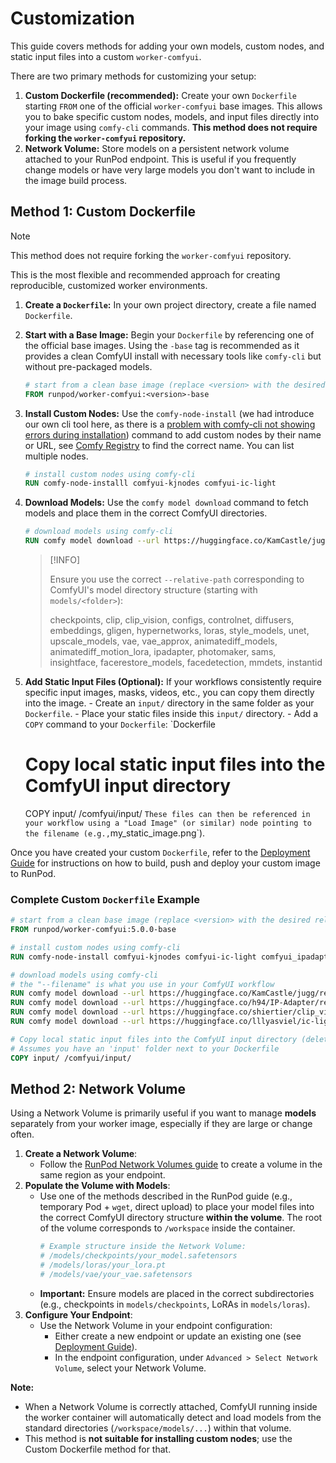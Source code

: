 # Customization

This guide covers methods for adding your own models, custom nodes, and static input files into a custom `worker-comfyui`.

There are two primary methods for customizing your setup:

1.  **Custom Dockerfile (recommended):** Create your own `Dockerfile` starting `FROM` one of the official `worker-comfyui` base images. This allows you to bake specific custom nodes, models, and input files directly into your image using `comfy-cli` commands. **This method does not require forking the `worker-comfyui` repository.**
2.  **Network Volume:** Store models on a persistent network volume attached to your RunPod endpoint. This is useful if you frequently change models or have very large models you don't want to include in the image build process.

## Method 1: Custom Dockerfile

> [!NOTE]
>
> This method does not require forking the `worker-comfyui` repository.

This is the most flexible and recommended approach for creating reproducible, customized worker environments.

1.  **Create a `Dockerfile`:** In your own project directory, create a file named `Dockerfile`.
2.  **Start with a Base Image:** Begin your `Dockerfile` by referencing one of the official base images. Using the `-base` tag is recommended as it provides a clean ComfyUI install with necessary tools like `comfy-cli` but without pre-packaged models.
    ```Dockerfile
    # start from a clean base image (replace <version> with the desired [release](https://github.com/runpod/worker-comfyui/releases))
    FROM runpod/worker-comfyui:<version>-base
    ```
3.  **Install Custom Nodes:** Use the `comfy-node-install` (we had introduce our own cli tool here, as there is a [problem with comfy-cli not showing errors during installation](https://github.com/Comfy-Org/comfy-cli/pull/275)) command to add custom nodes by their name or URL, see [Comfy Registry](https://registry.comfy.org) to find the correct name. You can list multiple nodes.
    ```Dockerfile
    # install custom nodes using comfy-cli
    RUN comfy-node-installl comfyui-kjnodes comfyui-ic-light
    ```
4.  **Download Models:** Use the `comfy model download` command to fetch models and place them in the correct ComfyUI directories.

    ```Dockerfile
    # download models using comfy-cli
    RUN comfy model download --url https://huggingface.co/KamCastle/jugg/resolve/main/juggernaut_reborn.safetensors --relative-path models/checkpoints --filename juggernaut_reborn.safetensors
    ```

    > [!INFO]
    >
    > Ensure you use the correct `--relative-path` corresponding to ComfyUI's model directory structure (starting with `models/<folder>`):
    >
    > checkpoints, clip, clip_vision, configs, controlnet, diffusers, embeddings, gligen, hypernetworks, loras, style_models, unet, upscale_models, vae, vae_approx, animatediff_models, animatediff_motion_lora, ipadapter, photomaker, sams, insightface, facerestore_models, facedetection, mmdets, instantid

5.  **Add Static Input Files (Optional):** If your workflows consistently require specific input images, masks, videos, etc., you can copy them directly into the image. - Create an `input/` directory in the same folder as your `Dockerfile`. - Place your static files inside this `input/` directory. - Add a `COPY` command to your `Dockerfile`:
    `Dockerfile
    # Copy local static input files into the ComfyUI input directory
    COPY input/ /comfyui/input/
    `These files can then be referenced in your workflow using a "Load Image" (or similar) node pointing to the filename (e.g.,`my_static_image.png`).

Once you have created your custom `Dockerfile`, refer to the [Deployment Guide](deployment.md#deploying-custom-setups) for instructions on how to build, push and deploy your custom image to RunPod.

### Complete Custom `Dockerfile` Example

```Dockerfile
# start from a clean base image (replace <version> with the desired release)
FROM runpod/worker-comfyui:5.0.0-base

# install custom nodes using comfy-cli
RUN comfy-node-install comfyui-kjnodes comfyui-ic-light comfyui_ipadapter_plus comfyui_essentials ComfyUI-Hangover-Nodes

# download models using comfy-cli
# the "--filename" is what you use in your ComfyUI workflow
RUN comfy model download --url https://huggingface.co/KamCastle/jugg/resolve/main/juggernaut_reborn.safetensors --relative-path models/checkpoints --filename juggernaut_reborn.safetensors
RUN comfy model download --url https://huggingface.co/h94/IP-Adapter/resolve/main/models/ip-adapter-plus_sd15.bin --relative-path models/ipadapter --filename ip-adapter-plus_sd15.bin
RUN comfy model download --url https://huggingface.co/shiertier/clip_vision/resolve/main/SD15/model.safetensors --relative-path models/clip_vision --filename models.safetensors
RUN comfy model download --url https://huggingface.co/lllyasviel/ic-light/resolve/main/iclight_sd15_fcon.safetensors --relative-path models/diffusion_models --filename iclight_sd15_fcon.safetensors

# Copy local static input files into the ComfyUI input directory (delete if not needed)
# Assumes you have an 'input' folder next to your Dockerfile
COPY input/ /comfyui/input/
```

## Method 2: Network Volume

Using a Network Volume is primarily useful if you want to manage **models** separately from your worker image, especially if they are large or change often.

1.  **Create a Network Volume**:
    - Follow the [RunPod Network Volumes guide](https://docs.runpod.io/pods/storage/create-network-volumes) to create a volume in the same region as your endpoint.
2.  **Populate the Volume with Models**:
    - Use one of the methods described in the RunPod guide (e.g., temporary Pod + `wget`, direct upload) to place your model files into the correct ComfyUI directory structure **within the volume**. The root of the volume corresponds to `/workspace` inside the container.
      ```bash
      # Example structure inside the Network Volume:
      # /models/checkpoints/your_model.safetensors
      # /models/loras/your_lora.pt
      # /models/vae/your_vae.safetensors
      ```
    - **Important:** Ensure models are placed in the correct subdirectories (e.g., checkpoints in `models/checkpoints`, LoRAs in `models/loras`).
3.  **Configure Your Endpoint**:
    - Use the Network Volume in your endpoint configuration:
      - Either create a new endpoint or update an existing one (see [Deployment Guide](deployment.md)).
      - In the endpoint configuration, under `Advanced > Select Network Volume`, select your Network Volume.

**Note:**

- When a Network Volume is correctly attached, ComfyUI running inside the worker container will automatically detect and load models from the standard directories (`/workspace/models/...`) within that volume.
- This method is **not suitable for installing custom nodes**; use the Custom Dockerfile method for that.
